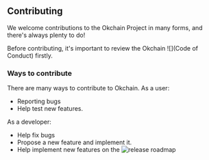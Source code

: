 ## Contributing

We welcome contributions to the Okchain Project in many forms, and
there's always plenty to do!

Before contributing, it's important to review the Okchain ![](Code of Conduct) firstly.

### Ways to contribute
There are many ways to contribute to Okchain.
As a user:
* Reporting bugs
* Help test new features.

As a developer:
* Help fix bugs
* Propose a new feature and implement it.
* Help implement new features on the ![release roadmap](https://www.okcoin.com/chain)

